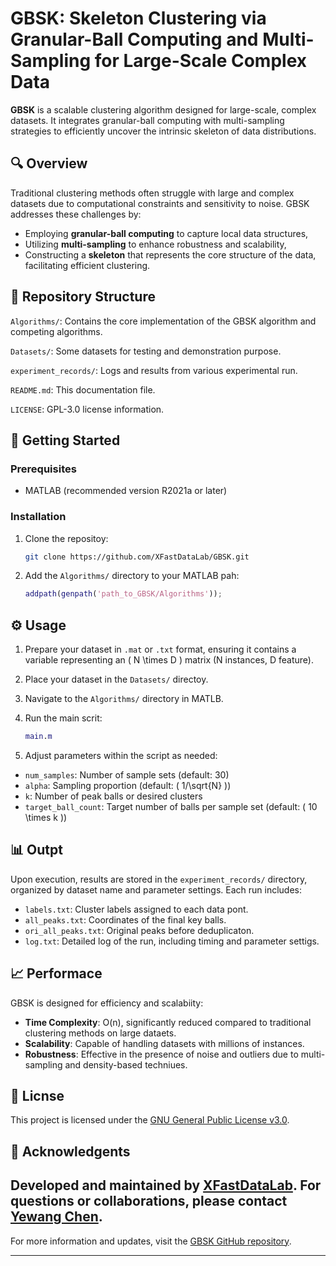 # GBSK: Skeleton Clustering via Granular-Ball Computing and Multi-Sampling for Large-Scale Complex Data

**GBSK** is a scalable clustering algorithm designed for large-scale, complex datasets. It integrates granular-ball computing with multi-sampling strategies to efficiently uncover the intrinsic skeleton of data distributions.

## 🔍 Overview
Traditional clustering methods often struggle with large and complex datasets due to computational constraints and sensitivity to noise. GBSK addresses these challenges by:

- Employing **granular-ball computing** to capture local data structures,
- Utilizing **multi-sampling** to enhance robustness and scalability,
- Constructing a **skeleton** that represents the core structure of the data, facilitating efficient clustering.

## 📁 Repository Structure

 `Algorithms/`: Contains the core implementation of the GBSK algorithm and competing algorithms.
 
 `Datasets/`: Some datasets for testing and demonstration purpose.
 
 `experiment_records/`: Logs and results from various experimental run.
 
 `README.md`: This documentation file.
 
 `LICENSE`: GPL-3.0 license information.

## 🚀 Getting Started

### Prerequisites
- MATLAB (recommended version R2021a or later)

### Installation

1. Clone the repositoy:
   ```bash
   git clone https://github.com/XFastDataLab/GBSK.git
   ```


2. Add the `Algorithms/` directory to your MATLAB pah:
   ```matlab
   addpath(genpath('path_to_GBSK/Algorithms'));
   ```


## ⚙️ Usage

1. Prepare your dataset in `.mat` or `.txt` format, ensuring it contains a variable representing an \( N \times D \) matrix (N instances, D feature).

2. Place your dataset in the `Datasets/` directoy.

3. Navigate to the `Algorithms/` directory in MATLB.

4. Run the main scrit:
   ```matlab
   main.m
   ```


5. Adjust parameters within the script as needed:
  - `num_samples`: Number of sample sets (default: 30)
  - `alpha`: Sampling proportion (default: \( 1/\sqrt{N} ))
  - `k`: Number of peak balls or desired clusters
  - `target_ball_count`: Target number of balls per sample set (default: \( 10 \times k ))

## 📊 Outpt

Upon execution, results are stored in the `experiment_records/` directory, organized by dataset name and parameter settings. Each run includes:
- `labels.txt`: Cluster labels assigned to each data pont.
- `all_peaks.txt`: Coordinates of the final key balls.
- `ori_all_peaks.txt`: Original peaks before deduplicaton.
- `log.txt`: Detailed log of the run, including timing and parameter settigs.

## 📈 Performace

GBSK is designed for efficiency and scalabiity:

- **Time Complexity**: O(n), significantly reduced compared to traditional clustering methods on large dataets.
- **Scalability**: Capable of handling datasets with millions of instances.
- **Robustness**: Effective in the presence of noise and outliers due to multi-sampling and density-based techniues.

## 📄 Licnse

This project is licensed under the [GNU General Public License v3.0](https://www.gnu.org/licenses/gpl-3.0.en.tml).

## 🤝 Acknowledgents

Developed and maintained by [XFastDataLab](https://github.com/XFastDataLab). For questions or collaborations, please contact [Yewang Chen](mailto:ywchen@hqu.edu.cn).
---

For more information and updates, visit the [GBSK GitHub repository](https://github.com/XFastDataLab/GBSK/treemain).

--- 

